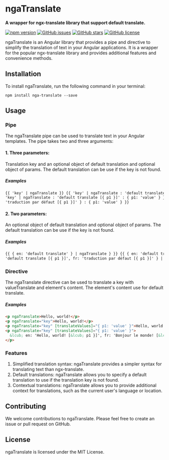 # ngaTranslate

**A wrapper for ngx-translate library that support default translate.**

[![npm version](https://badge.fury.io/js/nga-translate.svg)](http://badge.fury.io/js/nga-translate)
[![GitHub issues](https://img.shields.io/github/issues/mehrabisajad/nga-translate.svg)](https://github.com/mehrabisajad/nga-translate/issues)
[![GitHub stars](https://img.shields.io/github/stars/mehrabisajad/nga-translate.svg)](https://github.com/mehrabisajad/nga-translate/stargazers)
[![GitHub license](https://img.shields.io/badge/license-MIT-blue.svg)](https://raw.githubusercontent.com/mehrabisajad/nga-translate/master/LICENSE)

ngaTranslate is an Angular library that provides a pipe and directive to simplify the translation of text in your Angular applications. It is a wrapper for the popular ngx-translate library and provides additional features and convenience methods.

## Installation

To install ngaTranslate, run the following command in your terminal:

```
npm install nga-translate --save
```

## Usage

### Pipe

The ngaTranslate pipe can be used to translate text in your Angular templates. The pipe takes two and three arguments:

#### 1. Three parameters:

Translation key and an optional object of default translation and optional object of params. The default translation can be use if the key is not found.

##### Examples

```html
{{ 'key' | ngaTranslate }} {{ 'key' | ngaTranslate : 'default translate' }} {{ 'key' | ngaTranslate : 'default translate' : { params } }} {{
'key' | ngaTranslate : 'default translate [{ p1 }]' : { p1: 'value' } }} {{ 'key' | ngaTranslate : { en: 'default translate [{ p1 }]', fr:
'traduction par défaut [{ p1 }]' } : { p1: 'value' } }}
```

#### 2. Two parameters:

An optional object of default translation and optional object of params. The default translation can be use if the key is not found.

##### Examples

```html
{{ { en: 'default translate' } | ngaTranslate } }} {{ { en: 'default translate [{ p1 }]' } | ngaTranslate : { p1: 'value' } }} {{ { en:
'default translate [{ p1 }]', fr: 'traduction par défaut [{ p1 }]' } | ngaTranslate : { p1: 'value' } }}
```

### Directive

The ngaTranslate directive can be used to translate a key with valueTranslate and element's content. The element's content use for default translate.

##### Examples

```html
<p ngaTranslate>Hello, world!</p>
<p ngaTranslate="key">Hello, world!</p>
<p ngaTranslate="key" [translateValues]="{ p1: 'value' }">Hello, world! [{ p1 }]</p>
<p ngaTranslate="key" [translateValues]="{ p1: 'value' }">
  &lcub; en: 'Hello, world! [&lcub; p1 }]', fr: 'Bonjour le monde! [&lcub; p1 }]' }
</p>
```

### Features

1. Simplified translation syntax: ngaTranslate provides a simpler syntax for translating text than ngx-translate.
2. Default translations: ngaTranslate allows you to specify a default translation to use if the translation key is not found.
3. Contextual translations: ngaTranslate allows you to provide additional context for translations, such as the current user's language or location.

## Contributing

We welcome contributions to ngaTranslate. Please feel free to create an issue or pull request on GitHub.

## License

ngaTranslate is licensed under the MIT License.
